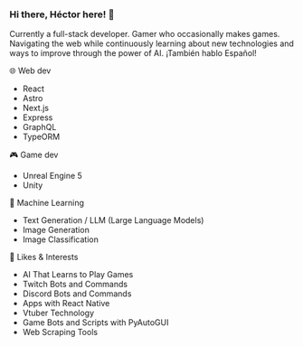 ### Hi there, Héctor here! 👋
Currently a full-stack developer.
Gamer who occasionally makes games.
Navigating the web while continuously learning about new technologies and ways to improve through the power of AI.
¡También hablo Español!

🌐 Web dev
- React
- Astro
- Next.js
- Express
- GraphQL
- TypeORM

🎮 Game dev
- Unreal Engine 5
- Unity

🤖 Machine Learning
- Text Generation / LLM (Large Language Models)
- Image Generation
- Image Classification

🎉 Likes & Interests
- AI That Learns to Play Games
- Twitch Bots and Commands
- Discord Bots and Commands
- Apps with React Native
- Vtuber Technology
- Game Bots and Scripts with PyAutoGUI
- Web Scraping Tools

<!--
**Hectorreto/Hectorreto** is a ✨ _special_ ✨ repository because its `README.md` (this file) appears on your GitHub profile.

Here are some ideas to get you started:

- 🔭 I’m currently working on ...
- 🌱 I’m currently learning ...
- 👯 I’m looking to collaborate on ...
- 🤔 I’m looking for help with ...
- 💬 Ask me about ...
- 📫 How to reach me: ...
- 😄 Pronouns: ...
- ⚡ Fun fact: ...
-->
